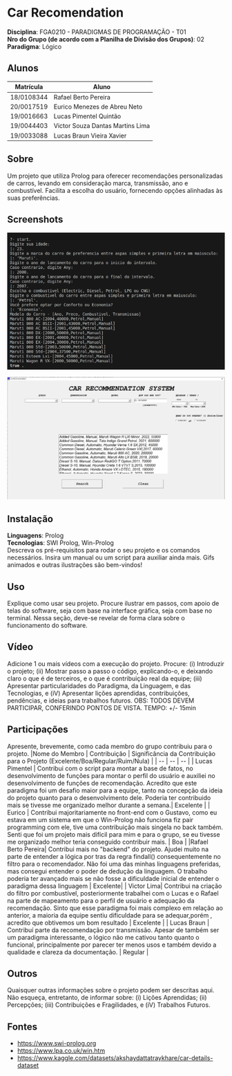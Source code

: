 # Car Recomendation

**Disciplina**: FGA0210 - PARADIGMAS DE PROGRAMAÇÃO - T01 <br>
**Nro do Grupo (de acordo com a Planilha de Divisão dos Grupos)**: 02<br>
**Paradigma**: Lógico<br>

## Alunos

| Matrícula  | Aluno                        |
| ---------- | ---------------------------- |
| 18/0108344 | Rafael Berto Pereira         |
| 20/0017519 | Eurico Menezes de Abreu Neto |
| 19/0016663 | Lucas Pimentel Quintão       |
| 19/0044403 | Victor Souza Dantas Martins Lima|
| 19/0033088 | Lucas Braun Vieira Xavier |

## Sobre

Um projeto que utiliza Prolog para oferecer recomendações personalizadas de carros, levando em consideração marca, transmissão, ano e combustível. Facilita a escolha do usuário, fornecendo opções alinhadas às suas preferências.

## Screenshots

![](assets/back1.png)

![](assets/front1.png)

## Instalação

**Linguagens**: Prolog<br>
**Tecnologias**: SWI Prolog, Win-Prolog<br>
Descreva os pré-requisitos para rodar o seu projeto e os comandos necessários.
Insira um manual ou um script para auxiliar ainda mais.
Gifs animados e outras ilustrações são bem-vindos!

## Uso

Explique como usar seu projeto.
Procure ilustrar em passos, com apoio de telas do software, seja com base na interface gráfica, seja com base no terminal.
Nessa seção, deve-se revelar de forma clara sobre o funcionamento do software.

## Vídeo

Adicione 1 ou mais vídeos com a execução do projeto.
Procure:
(i) Introduzir o projeto;
(ii) Mostrar passo a passo o código, explicando-o, e deixando claro o que é de terceiros, e o que é contribuição real da equipe;
(iii) Apresentar particularidades do Paradigma, da Linguagem, e das Tecnologias, e
(iV) Apresentar lições aprendidas, contribuições, pendências, e ideias para trabalhos futuros.
OBS: TODOS DEVEM PARTICIPAR, CONFERINDO PONTOS DE VISTA.
TEMPO: +/- 15min

## Participações

Apresente, brevemente, como cada membro do grupo contribuiu para o projeto.
|Nome do Membro | Contribuição | Significância da Contribuição para o Projeto (Excelente/Boa/Regular/Ruim/Nula) |
| -- | -- | -- |
| Lucas Pimentel | Contribui com o script para montar a base de fatos, no desenvolvimento de funções para montar o perfil do usuário e auxiliei no desenvolvimento de funções de recomendação. Acredito que este paradigma foi um desafio maior para a equipe, tanto na concepção da ideia do projeto quanto para o desenvolvimento dele. Poderia ter contribuido mais se tivesse me organizado melhor durante a semana.| Excelente |
| Eurico | Contribui majoritariamente no front-end com o Gustavo, como eu estava em um sistema em que o Win-Prolog não funciona fiz pair programming com ele, tive uma contribuição mais singela no back também. Senti que foi um projeto mais difícil para mim e para o grupo, se eu tivesse me organizado melhor teria conseguido contribuir mais. | Boa |
|Rafael Berto Pereira| Contribui mais no "backend" do projeto. Ajudei muito na parte de entender a lógica por tras da regra findall() consequentemente no filtro para o recomendador. Não foi uma das minhas linguagens preferidas, mas consegui entender o poder de dedução da linguagem. O trabalho poderia ter avançado mais se não fosse a dificuldade inicial de entender o paradigma dessa linguagem | Excelente|
| Victor Lima| Contribui na criação do filtro por combustível, posteriormente trabalhei com o Lucas e o Rafael na parte de mapeamento para o perfil de usuário e adequação da recomendação. Sinto que esse paradigma foi mais complexo em relação ao anterior, a maioria da equipe sentiu dificuldade para se adequar,porém , acredito que obtivemos um bom resultado | Excelente |
| Lucas Braun | Contribuí parte da recomendação por transmissão. Apesar de também ser um paradigma interessante, o lógico não me cativou tanto quanto o funcional, principalmente por parecer ter menos usos e também devido a qualidade e clareza da documentação. | Regular |

## Outros

Quaisquer outras informações sobre o projeto podem ser descritas aqui. Não esqueça, entretanto, de informar sobre:
(i) Lições Aprendidas;
(ii) Percepções;
(iii) Contribuições e Fragilidades, e
(iV) Trabalhos Futuros.

## Fontes

- https://www.swi-prolog.org
- https://www.lpa.co.uk/win.htm
- https://www.kaggle.com/datasets/akshaydattatraykhare/car-details-dataset
